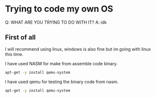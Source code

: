 # Trying to code my own OS
Q: WHAT ARE YOU TRYING TO DO WITH IT? A: idk

## First of all
I will recommend using linux, windows is also fine but im going with linux this time.

I have used NASM for make from assemble code binary.
```bash
apt-get -y install qemu-system
```
I have used qemu for testing the binary code from nasm.
```bash
apt-get -y install qemu-system
```
